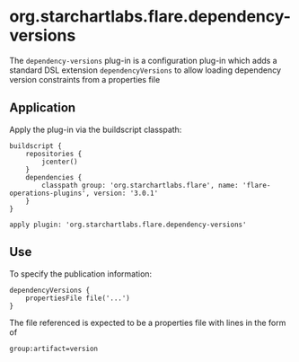 # org.starchartlabs.flare.dependency-versions

The `dependency-versions` plug-in is a configuration plug-in which adds a standard DSL extension `dependencyVersions` to allow loading dependency version constraints from a properties file

## Application

Apply the plug-in via the buildscript classpath:

```
buildscript {
    repositories {
        jcenter()
    }
    dependencies {
        classpath group: 'org.starchartlabs.flare', name: 'flare-operations-plugins', version: '3.0.1'
    }
}

apply plugin: 'org.starchartlabs.flare.dependency-versions'
```

## Use

To specify the publication information:

```
dependencyVersions {
    propertiesFile file('...')
}
```

The file referenced is expected to be a properties file with lines in the form of

`group:artifact=version`